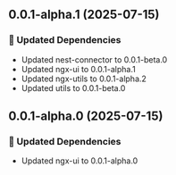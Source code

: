 ## 0.0.1-alpha.1 (2025-07-15)

### 🧱 Updated Dependencies

- Updated nest-connector to 0.0.1-beta.0
- Updated ngx-ui to 0.0.1-alpha.1
- Updated ngx-utils to 0.0.1-alpha.2
- Updated utils to 0.0.1-beta.0

## 0.0.1-alpha.0 (2025-07-15)

### 🧱 Updated Dependencies

- Updated ngx-ui to 0.0.1-alpha.0
